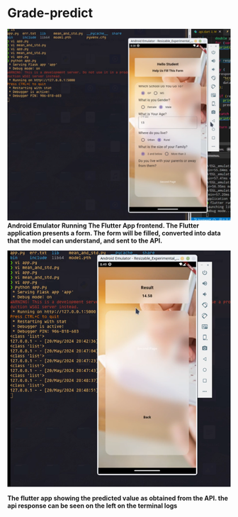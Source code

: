 # Grade-predict 


![Android Emulator Running The Flutter App frontend. The Flutter application presents a form. The form will be filled, converted into data that the model can understand, and sent to the API.](demos/img1.png)
**Android Emulator Running The Flutter App frontend. The Flutter application presents a form. The form will be filled, converted into data that the model can understand, and sent to the API.**

![The flutter app showing the predicted value as obtained from the API. the api response can be seen on the left on the terminal logs](demos/img2.png)

**The flutter app showing the predicted value as obtained from the API. the api response can be seen on the left on the terminal logs**
